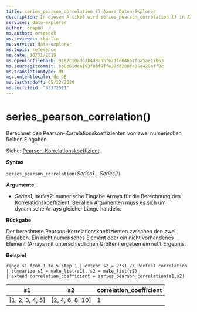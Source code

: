 ```yaml
---
title: series_pearson_correlation ()-Azure Daten-Explorer
description: In diesem Artikel wird series_pearson_correlation () in Azure Daten-Explorer beschrieben.
services: data-explorer
author: orspod
ms.author: orspodek
ms.reviewer: rkarlin
ms.service: data-explorer
ms.topic: reference
ms.date: 10/31/2019
ms.openlocfilehash: 9187c10ad62b4d925bf6211e64657fba5ae17b63
ms.sourcegitcommit: bb8c61dea193fbbf9ffe37dd200fa36e428aff8c
ms.translationtype: MT
ms.contentlocale: de-DE
ms.lasthandoff: 05/13/2020
ms.locfileid: "83372511"
---
```

# <a name="series_pearson_correlation"></a>series_pearson_correlation()

Berechnet den Pearson-Korrelationskoeffizienten von zwei numerischen Reihen Eingaben.

Siehe: [Pearson-Korrelationskoeffizient](https://en.wikipedia.org/wiki/Pearson_correlation_coefficient).

**Syntax**

`series_pearson_correlation(`*Series1* `,` *Series2*`)`

**Argumente**

* *Series1, series2*: numerische Eingabe Arrays für die Berechnung des Korrelationskoeffizient. Bei allen Argumenten muss es sich um dynamische Arrays gleicher Länge handeln. 

**Rückgabe**

Der berechnete Pearson-Korrelationskoeffizienten zwischen den zwei Eingaben. Ein nicht numerisches Element oder ein nicht vorhandenes Element (Arrays mit unterschiedlichen Größen) ergeben ein `null` Ergebnis.

**Beispiel**

<!-- csl: https://help.kusto.windows.net:443/Samples -->
```kusto
range s1 from 1 to 5 step 1 | extend s2 = 2*s1 // Perfect correlation
| summarize s1 = make_list(s1), s2 = make_list(s2)
| extend correlation_coefficient = series_pearson_correlation(s1,s2)
```

|s1|s2|correlation_coefficient|
|---|---|---|
|[1, 2, 3, 4, 5]|[2, 4, 6, 8, 10]|1|

